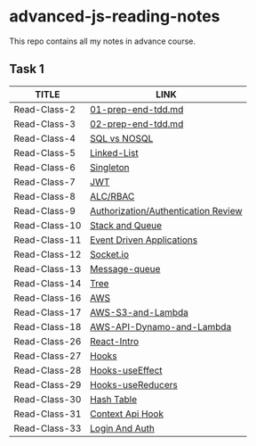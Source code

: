 # advanced-js-reading-notes
This repo contains all my notes in advance course.

## Task 1 


| TITLE  | LINK |
| --------  | -------- |
| Read-Class-2    | [01-prep-end-tdd.md](https://github.com/Oubaida996/advanced-js-reading-notes/blob/main/01-prep-end-tdd.md) | 
|Read-Class-3     |[02-prep-end-tdd.md](https://github.com/Oubaida996/advanced-js-reading-notes/blob/main/02-prep-end-tdd.md)  |
|Read-Class-4     |[SQL vs NOSQL](https://github.com/Oubaida996/advanced-js-reading-notes/blob/sql-vs-nosql/sql-vs-nosql.md)  |
|Read-Class-5     |[Linked-List](https://github.com/Oubaida996/advanced-js-reading-notes/blob/main/linked-list.md)  |
|Read-Class-6     |[Singleton](https://github.com/Oubaida996/advanced-js-reading-notes/blob/main/singleton-class-6.md)  |
|Read-Class-7     |[JWT](https://github.com/Oubaida996/advanced-js-reading-notes/blob/main/class-reading-07.md)  |
|Read-Class-8     |[ALC/RBAC](https://github.com/Oubaida996/advanced-js-reading-notes/blob/main/class-08-ACL.md)  |  
|Read-Class-9     |[Authorization/Authentication Review](https://github.com/Oubaida996/advanced-js-reading-notes/blob/main/review-authorization-and-authentication.md)  | 
|Read-Class-10     |[Stack and Queue](https://github.com/Oubaida996/advanced-js-reading-notes/blob/main/class-10-stack-and-queue.md)  |  
|Read-Class-11     |[Event Driven Applications](https://github.com/Oubaida996/advanced-js-reading-notes/blob/main/class-11-event-driven.md)  |  
|Read-Class-12     |[Socket.io](https://github.com/Oubaida996/advanced-js-reading-notes/blob/main/class-12-socket.io.md)  |  
|Read-Class-13     |[Message-queue](https://github.com/Oubaida996/advanced-js-reading-notes/blob/main/class-13-message-queue.md)  |  
|Read-Class-14     |[Tree](https://github.com/Oubaida996/advanced-js-reading-notes/blob/main/class-tree-14.md)  |   
|Read-Class-16     |[AWS](https://github.com/Oubaida996/advanced-js-reading-notes/blob/main/class-16-AWS.md)  |   
|Read-Class-17     |[AWS-S3-and-Lambda](https://github.com/Oubaida996/advanced-js-reading-notes/blob/main/class-17-AWS-S3-and-Lambda.md)  |
|Read-Class-18     |[AWS-API-Dynamo-and-Lambda](https://github.com/Oubaida996/advanced-js-reading-notes/blob/main/class%3D18-AWS-API-Dynamo-and-Lambda.md)  |
|Read-Class-26     |[React-Intro](https://github.com/Oubaida996/advanced-js-reading-notes/blob/main/class-26-intro-react.md)  |
|Read-Class-27     |[Hooks](https://github.com/Oubaida996/advanced-js-reading-notes/blob/main/class-27-hooks.md)  |
|Read-Class-28     |[Hooks-useEffect](https://github.com/Oubaida996/advanced-js-reading-notes/blob/main/class-28-useEffect.md)  |
|Read-Class-29     |[Hooks-useReducers](https://github.com/Oubaida996/advanced-js-reading-notes/blob/main/class-29-useReducers.md)  |
|Read-Class-30     |[Hash Table](https://github.com/Oubaida996/advanced-js-reading-notes/blob/main/class-30-hashTable.md)  |
|Read-Class-31     |[Context Api Hook](https://github.com/Oubaida996/advanced-js-reading-notes/blob/main/class-31-context-api-hook.md)  |
|Read-Class-33     |[Login And Auth](https://github.com/Oubaida996/advanced-js-reading-notes/blob/main/class-33-login-and-auth.md)  |


